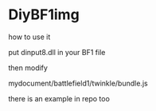 # DiyBF1img

how to use it

put dinput8.dll in your BF1 file

then modify

mydocument/battlefield1/twinkle/bundle.js

there is an example in repo too
